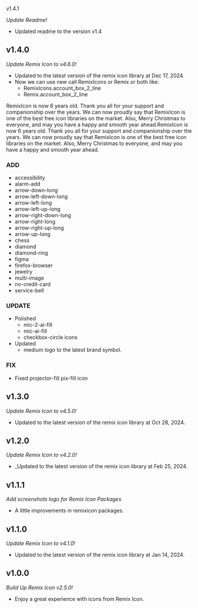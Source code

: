 v1.4.1

_Update Readme!_

- Updated readme to the version v1.4


## v1.4.0

_Update Remix Icon to v4.6.0!_

- Updated to the latest version of the remix icon library at Dec 17, 2024.
- Now we can use new call RemixIcons or Remix or both like:
  - RemixIcons.account_box_2_line
  - Remix.account_box_2_line

RemixIcon is now 6 years old. Thank you all for your support and companionship over the years. We can now proudly say that RemixIcon is one of the best free icon libraries on the market. Also, Merry Christmas to everyone, and may you have a happy and smooth year ahead.RemixIcon is now 6 years old. Thank you all for your support and companionship over the years. We can now proudly say that RemixIcon is one of the best free icon libraries on the market. Also, Merry Christmas to everyone, and may you have a happy and smooth year ahead.

### ADD

- accessibility
- alarm-add
- arrow-down-long
- arrow-left-down-long
- arrow-left-long
- arrow-left-up-long
- arrow-right-down-long
- arrow-right-long
- arrow-right-up-long
- arrow-up-long
- chess
- diamond
- diamond-ring
- figma
- firefox-browser
- jewelry
- multi-image
- no-credit-card
- service-bell

### UPDATE

- Polished
  - mic-2-ai-fill
  - mic-ai-fill
  - checkbox-circle icons
- Updated
  - medium logo to the latest brand symbol.

### FIX

- Fixed projector-fill pix-fill icon

## v1.3.0

_Update Remix Icon to v4.5.0!_

- Updated to the latest version of the remix icon library at Oct 28, 2024.

## v1.2.0

_Update Remix Icon to v4.2.0!_

- _Updated to the latest version of the remix icon library at Feb 25, 2024.

## v1.1.1

_Add screenshots logo for Remix Icon Packages_

- A little improvements in remixicon packages.

## v1.1.0

_Update Remix Icon to v4.1.0!_

- Updated to the latest version of the remix icon library at Jan 14, 2024.

## v1.0.0

_Build Up Remix Icon v2.5.0!_

- Enjoy a great experience with icons from Remix Icon.
